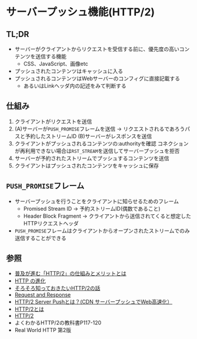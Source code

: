 # サーバープッシュ機能(HTTP/2)
## TL;DR
- サーバーがクライアントからリクエストを受信する前に、優先度の高いコンテンツを送信する機能
  - CSS、JavaScript、画像etc
- プッシュされたコンテンツはキャッシュに入る
- プッシュされるコンテンツはWebサーバーのコンフィグに直接記載する
  - あるいはLinkヘッダ内の記述をみて判断する

## 仕組み
1. クライアントがリクエストを送信
2. (A)サーバーが`PUSH_PROMISE`フレームを送信 -> リクエストされるであろうパスと予約したストリームID
   (B)サーバーがレスポンスを送信
3. クライアントがプッシュされるコンテンツの:authorityを確認
   コネクションが再利用できない場合は`RST_STREAM`を送信してサーバープッシュを拒否
4. サーバーが予約されたストリームでプッシュするコンテンツを送信
5. クライアントはプッシュされたコンテンツをキャッシュに保存

## `PUSH_PROMISE`フレーム
- サーバープッシュを行うことをクライアントに知らせるためのフレーム
  - Promised Stream ID -> 予約ストリームID(偶数であること)
  - Header Block Fragment -> クライアントから送信されてくると想定したHTTPリクエストヘッダ
- `PUSH_PROMISE`フレームはクライアントからオープンされたストリームでのみ送信することができる

## 参照
- [普及が進む「HTTP/2」の仕組みとメリットとは](https://knowledge.sakura.ad.jp/7734/)
- [HTTP の進化](https://developer.mozilla.org/ja/docs/Web/HTTP/Basics_of_HTTP/Evolution_of_HTTP)
- [そろそろ知っておきたいHTTP/2の話](https://qiita.com/mogamin3/items/7698ee3336c70a482843)
- [Request and Response](https://youtu.be/0cmXVXMdbs8)
- [HTTP/2 Server Pushとは？(CDN サーバープッシュでWeb高速化）](https://blog.redbox.ne.jp/http2-server-push-cdn.html)
- [HTTP/2とは](https://www.nic.ad.jp/ja/newsletter/No68/0800.html)
- [HTTP/2](https://hpbn.co/http2/#binary-framing-layer)
- よくわかるHTTP/2の教科書P117-120
- Real World HTTP 第2版
